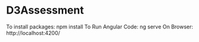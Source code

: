 # D3Assessment
To install packages:
npm install
To Run Angular Code:
ng serve
On Browser:
http://localhost:4200/
